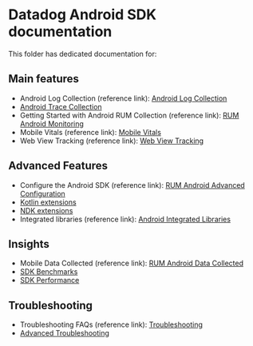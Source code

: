 # Datadog Android SDK documentation

This folder has dedicated documentation for:

## Main features
* Android Log Collection (reference link): [Android Log Collection](https://docs.datadoghq.com/logs/log_collection/android/)
* [Android Trace Collection](trace_collection.md)
* Getting Started with Android RUM Collection (reference link):  [RUM Android Monitoring](https://docs.datadoghq.com/real_user_monitoring/android/)
* Mobile Vitals (reference link): [Mobile Vitals](https://docs.datadoghq.com/real_user_monitoring/android/mobile_vitals)
* Web View Tracking (reference link): [Web View Tracking](https://docs.datadoghq.com/real_user_monitoring/android/web_view_tracking/)

## Advanced Features
* Configure the Android SDK (reference link): [RUM Android Advanced Configuration](https://docs.datadoghq.com/real_user_monitoring/android/advanced_configuration/)
* [Kotlin extensions](kotlin_extensions.md)
* [NDK extensions](native_crash_collection.md)
* Integrated libraries (reference link): [Android Integrated Libraries](https://docs.datadoghq.com/real_user_monitoring/android/advanced_configuration/)

## Insights
* Mobile Data Collected (reference link): [RUM Android Data Collected](https://docs.datadoghq.com/real_user_monitoring/android/data_collected/)
* [SDK Benchmarks](sdk_benchmarks.md)
* [SDK Performance](sdk_performance.md)

## Troubleshooting
* Troubleshooting FAQs (reference link): [Troubleshooting](https://docs.datadoghq.com/real_user_monitoring/android/troubleshooting/)
* [Advanced Troubleshooting](advanced_troubleshooting.md)
